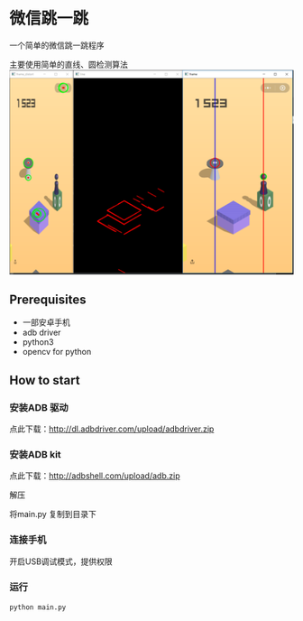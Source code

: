 # 微信跳一跳

一个简单的微信跳一跳程序

主要使用简单的直线、圆检测算法
![](show.png)

## Prerequisites
- 一部安卓手机
- adb driver
- python3
- opencv for python


## How to start
### 安装ADB 驱动
点此下载：http://dl.adbdriver.com/upload/adbdriver.zip

### 安装ADB kit
点此下载：http://adbshell.com/upload/adb.zip

解压

将main.py 复制到目录下

### 连接手机
开启USB调试模式，提供权限

### 运行
```bash
python main.py
```